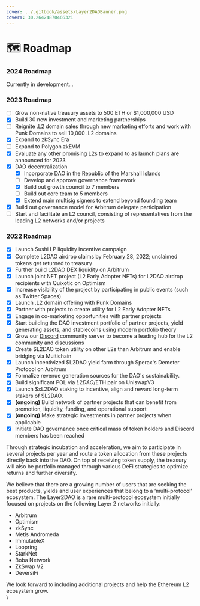 ```yaml
---
cover: ../.gitbook/assets/Layer2DAOBanner.png
coverY: 30.26424870466321
---
```


# 🗺 Roadmap

### 2024 Roadmap

Currently in development...

### 2023 Roadmap

* [ ] Grow non-native treasury assets to 500 ETH or $1,000,000 USD&#x20;
* [x] Build 30 new investment and marketing partnerships
* [ ] Reignite .L2 domain sales through new marketing efforts and work with Punk Domains to sell 10,000 .L2 domains&#x20;
* [x] Expand to zkSync Era&#x20;
* [ ] Expand to Polygon zkEVM&#x20;
* [x] Evaluate any other promising L2s to expand to as launch plans are announced for 2023
* [x] DAO decentralization
  * [x] Incorporate DAO in the Republic of the Marshall Islands&#x20;
  * [ ] Develop and approve governance framework&#x20;
  * [x] Build out growth council to 7 members&#x20;
  * [ ] Build out core team to 5 members&#x20;
  * [x] Extend main multisig signers to extend beyond founding team&#x20;
* [x] Build out governance model for Arbitrum delegate participation
* [ ] Start and facilitate an L2 council, consisting of representatives from the leading L2 networks and/or projects&#x20;

### 2022 Roadmap

* [x] Launch Sushi LP liquidity incentive campaign
* [x] Complete L2DAO airdrop claims by February 28, 2022; unclaimed tokens get returned to treasury
* [x] Further build L2DAO DEX liquidity on Arbitrum
* [x] Launch joint NFT project (L2 Early Adopter NFTs) for L2DAO airdrop recipients with Quixotic on Optimism
* [x] Increase visibility of the project by participating in public events (such as Twitter Spaces)
* [x] Launch .L2 domain offering with Punk Domains
* [x] Partner with projects to create utility for L2 Early Adopter NFTs
* [x] Engage in co-marketing opportunities with partner projects
* [x] Start building the DAO investment portfolio of partner projects, yield generating assets, and stablecoins using modern portfolio theory
* [x] Grow our [Discord](https://discord.gg/layer2dao) community server to become a leading hub for the L2 community and discussions
* [x] Create $L2DAO token utility on other L2s than Arbitrum and enable bridging via Multichain
* [x] Launch incentivized $L2DAO yield farm through Sperax's Demeter Protocol on Arbitrum
* [x] Formalize revenue generation sources for the DAO's sustainability.
* [x] Build significant POL via $L2DAO/$ETH pair on UniswapV3
* [x] Launch $xL2DAO staking to incentive, align and reward long-term stakers of $L2DAO.
* [x] **(ongoing)** Build network of partner projects that can benefit from promotion, liquidity, funding, and operational support
* [x] **(ongoing)** Make strategic investments in partner projects when applicable
* [x] Initiate DAO governance once critical mass of token holders and Discord members has been reached

Through strategic incubation and acceleration, we aim to participate in several projects per year and route a token allocation from these projects directly back into the DAO. On top of receiving token supply, the treasury will also be portfolio managed through various DeFi strategies to optimize returns and further diversify.

We believe that there are a growing number of users that are seeking the best products, yields and user experiences that belong to a ‘multi-protocol’ ecosystem. The Layer2DAO is a rare multi-protocol ecosystem initially focused on projects on the following Layer 2 networks initially:

* Arbitrum&#x20;
* Optimism&#x20;
* zkSync&#x20;
* Metis Andromeda&#x20;
* ImmutableX&#x20;
* Loopring&#x20;
* StarkNet
* Boba Network&#x20;
* ZkSwap V2&#x20;
* DeversiFi&#x20;

We look forward to including additional projects and help the Ethereum L2 ecosystem grow.\
\
